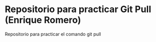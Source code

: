 # Repositorio para practicar Git Pull (Enrique Romero)
Repositorio para practicar el comando git pull
